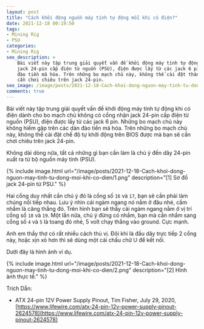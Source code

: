 ```yaml
---
layout: post
title: "Cách khởi động nguồn máy tính tự động mỗi khi có điện?"
date: 2021-12-18 00:19:50
tags:
- Mining Rig
- PSU
categories:
- Mining Rig
seo_description: >
    Bài viết này tập trung giải quyết vấn đề khởi động máy tính tự động khi có điện dành cho bo mạch chủ không có cổng nhận
    jack 24-pin cấp điện từ nguồn (PSU), điện được lấy từ các jack 6 pin. Những bo mạch chủ này không hiếm gặp trên các dàn
    đào tiền mã hóa. Trên những bo mạch chủ này, không thể cài đặt thành công từ BIOS chế độ tự khởi động được  mà bạn sẽ
    cần chơi chiêu trên jack 24-pin.
seo_image: /image/posts/2021-12-18-Cach-khoi-dong-nguon-may-tinh-tu-dong-moi-khi-co-dien/1.png
comments: true
---
```

Bài viết này tập trung giải quyết vấn đề khởi động máy tính tự động khi có điện dành cho bo mạch chủ không có cổng nhận
jack 24-pin cấp điện từ nguồn (PSU), điện được lấy từ các jack 6 pin. Những bo mạch chủ này không hiếm gặp trên các dàn
đào tiền mã hóa. Trên những bo mạch chủ này, không thể cài đặt chế độ tự khởi động trên BIOS được mà bạn sẽ
cần chơi chiêu trên jack 24-pin.

Không dài dòng nữa, tất cả những gì bạn cần làm là chú ý đến dây 24-pin xuất ra từ bộ nguồn máy tính (PSU).

{% include image.html url="/image/posts/2021-12-18-Cach-khoi-dong-nguon-may-tinh-tu-dong-moi-khi-co-dien/1.png" description="[1] Sơ đồ jack 24-pin từ PSU." %}

Hai cổng duy nhất cần chú ý đó là cổng số `16` và `17`, bạn sẽ cần phải làm chúng nối tiếp nhau. Lưu ý nhìn cái ngàm ngang nó
nắm ở đâu nhé, cắm nhầm là căng thẳng đó. Trên hình bạn sẽ thấy cái ngàm ngang nằm ở vị trí cổng số `18` và `19`.  Một lần nữa,
chú ý đừng có nhầm, bạn mà cắn nhầm sang cổng số `4` và `5` là toang đó nhé,  5 volt chạy thẳng vào ground. Cực mạnh.

Anh em thầy thợ có rất nhiều cách thú vị. Đôi khi là đấu dây trực tiếp 2 cổng này, hoặc xịn xò hơn thì sẽ dùng một cái chấu
chữ U để kết nối.

Dưới đây là hình ảnh ví dụ.

{% include image.html url="/image/posts/2021-12-18-Cach-khoi-dong-nguon-may-tinh-tu-dong-moi-khi-co-dien/2.png" description="[2] Hình ảnh thực tế." %}

Trích Dẫn:

- ATX 24-pin 12V Power Supply Pinout, Tim Fisher, July 29, 2020, [https://www.lifewire.com/atx-24-pin-12v-power-supply-pinout-2624578](https://www.lifewire.com/atx-24-pin-12v-power-supply-pinout-2624578)
